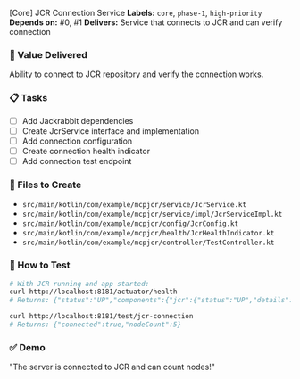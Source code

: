[Core] JCR Connection Service
**Labels:** `core`, `phase-1`, `high-priority`
**Depends on:** #0, #1
**Delivers:** Service that connects to JCR and can verify connection

### 🎯 Value Delivered
Ability to connect to JCR repository and verify the connection works.

### 📋 Tasks
- [ ] Add Jackrabbit dependencies
- [ ] Create JcrService interface and implementation
- [ ] Add connection configuration
- [ ] Create connection health indicator
- [ ] Add connection test endpoint

### 📁 Files to Create
- `src/main/kotlin/com/example/mcpjcr/service/JcrService.kt`
- `src/main/kotlin/com/example/mcpjcr/service/impl/JcrServiceImpl.kt`
- `src/main/kotlin/com/example/mcpjcr/config/JcrConfig.kt`
- `src/main/kotlin/com/example/mcpjcr/health/JcrHealthIndicator.kt`
- `src/main/kotlin/com/example/mcpjcr/controller/TestController.kt`

### 🧪 How to Test
```bash
# With JCR running and app started:
curl http://localhost:8181/actuator/health
# Returns: {"status":"UP","components":{"jcr":{"status":"UP","details":{"repository":"jackrabbit","workspace":"default"}}}}

curl http://localhost:8181/test/jcr-connection
# Returns: {"connected":true,"nodeCount":5}
```

### ✅ Demo
"The server is connected to JCR and can count nodes!"
